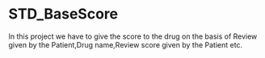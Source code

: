 # STD_BaseScore
In this project we have to give the score to the drug on the basis of Review given by the Patient,Drug name,Review score given by the Patient etc.
